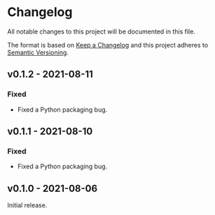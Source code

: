 # Changelog
All notable changes to this project will be documented in this file.

The format is based on [Keep a Changelog](http://keepachangelog.com/en/1.0.0/)
and this project adheres to [Semantic Versioning](http://semver.org/spec/v2.0.0.html).

## v0.1.2 - 2021-08-11
### Fixed
- Fixed a Python packaging bug.

## v0.1.1 - 2021-08-10
### Fixed
- Fixed a Python packaging bug.

## v0.1.0 - 2021-08-06
Initial release.
